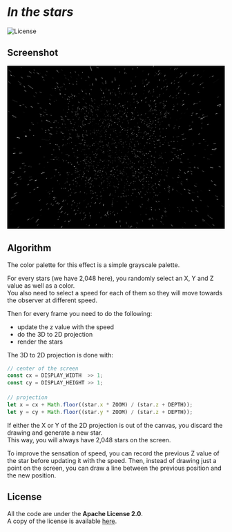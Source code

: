# *In the stars*

![License](https://img.shields.io/badge/license-Apache--2.0-blue.svg?style=flat-square)

## **Screenshot**

![screenshot](../../images/screenshot/ts-starfield.screenshot.png)

## **Algorithm**

The color palette for this effect is a simple grayscale palette.

For every stars (we have 2,048 here), you randomly select an X, Y and Z value as well as a color.  
You also need to select a speed for each of them so they will move towards the observer at different speed.  

Then for every frame you need to do the following:
- update the z value with the speed
- do the 3D to 2D projection
- render the stars

The 3D to 2D projection is done with:

``` javascript
// center of the screen
const cx = DISPLAY_WIDTH  >> 1;
const cy = DISPLAY_HEIGHT >> 1;

// projection
let x = cx + Math.floor((star.x * ZOOM) / (star.z + DEPTH));
let y = cy + Math.floor((star.y * ZOOM) / (star.z + DEPTH));
```

If either the X or Y of the 2D projection is out of the canvas, you discard the drawing and generate a new star.  
This way, you will always have 2,048 stars on the screen.

To improve the sensation of speed, you can record the previous Z value of the star before updating it with the speed. Then, instead of drawing just a point on the screen, you can draw a line between the previous position and the new position. 

## **License**

All the code are under the **Apache License 2.0**.  
A copy of the license is available [here](https://choosealicense.com/licenses/apache-2.0/).
